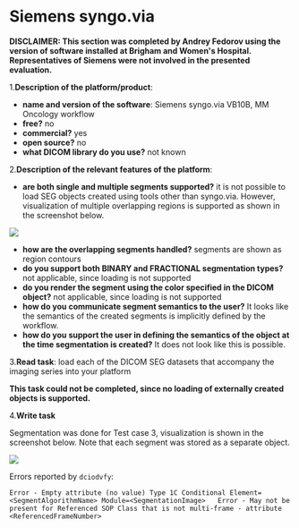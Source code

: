 # Siemens syngo.via

**DISCLAIMER: This section was completed by Andrey Fedorov using the version of software installed at Brigham and Women's Hospital. Representatives of Siemens were not involved in the presented evaluation.**

1.**Description of the platform/product**:

* **name and version of the software**: Siemens syngo.via VB10B, MM Oncology workflow
* **free?** no
* **commercial?** yes
* **open source?** no 
* **what DICOM library do you use?** not known

2.**Description of the relevant features of the platform**:

* **are both single and multiple segments supported?** it is not possible to load SEG objects created using tools other than syngo.via. However, visualization of multiple overlapping regions is supported as shown in the screenshot below.

![](../../.gitbook/assets/syngo-hnc139.png)

* **how are the overlapping segments handled?** segments are shown as region contours
* **do you support both BINARY and FRACTIONAL segmentation types?** not applicable, since loading is not supported
* **do you render the segment using the color specified in the DICOM object?** not applicable, since loading is not supported
* **how do you communicate segment semantics to the user?** It looks like the semantics of the created segments is implicitly defined by the workflow.
* **how do you support the user in defining the semantics of the object at the time segmentation is created?** It does not look like this is possible.

3.**Read task**: load each of the DICOM SEG datasets that accompany the imaging series into your platform

**This task could not be completed, since no loading of externally created objects is supported.**

4.**Write task**

Segmentation was done for Test case 3, visualization is shown in the screenshot below. Note that each segment was stored as a separate object.

![](../../.gitbook/assets/syngo-hnc139.png)

Errors reported by `dciodvfy`:

`Error - Empty attribute (no value) Type 1C Conditional Element=<SegmentAlgorithmName> Module=<SegmentationImage>  
Error - May not be present for Referenced SOP Class that is not multi-frame - attribute <ReferencedFrameNumber>`

